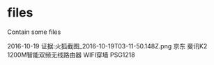 # files
Contain some files

2016-10-19
证据:火狐截图_2016-10-19T03-11-50.148Z.png 京东 斐讯K2 1200M智能双频无线路由器 WIFI穿墙 PSG1218 
